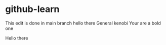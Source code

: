 # github-learn

This edit is done in main branch 
hello there
General kenobi
Your are a bold one

Hello there
